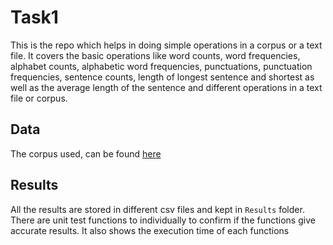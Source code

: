 # Task1

This is the repo which helps in doing simple operations in a corpus or a text file. It covers the basic operations like word counts, word frequencies, alphabet counts, alphabetic word frequencies, punctuations, punctuation frequencies, sentence counts, length of longest sentence and shortest as well as the average length of the sentence and different operations in a text file or corpus.

## Data

The corpus used, can be found [here](http://www.gutenberg.org/files/2600/2600-0.txt)

## Results

All the results are stored in different csv files and kept in `Results` folder. There are unit test functions to individually to confirm if the functions give accurate results. It also shows the execution time of each functions
